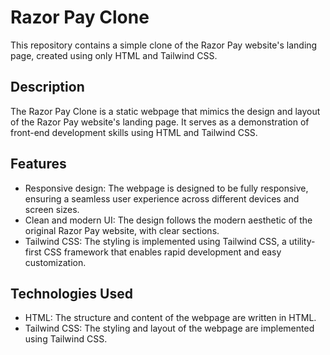 # Razor Pay Clone

This repository contains a simple clone of the Razor Pay website's landing page, created using only HTML and Tailwind CSS.

## Description

The Razor Pay Clone is a static webpage that mimics the design and layout of the Razor Pay website's landing page. It serves as a demonstration of front-end development skills using HTML and Tailwind CSS.

## Features

- Responsive design: The webpage is designed to be fully responsive, ensuring a seamless user experience across different devices and screen sizes.
- Clean and modern UI: The design follows the modern aesthetic of the original Razor Pay website, with clear sections.
- Tailwind CSS: The styling is implemented using Tailwind CSS, a utility-first CSS framework that enables rapid development and easy customization.

## Technologies Used

- HTML: The structure and content of the webpage are written in HTML.
- Tailwind CSS: The styling and layout of the webpage are implemented using Tailwind CSS.



